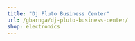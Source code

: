 ```yaml
---
title: "Dj Pluto Business Center"
url: /gbarnga/dj-pluto-business-center/
shop: electronics
---
```

